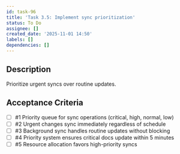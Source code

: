 ```yaml
---
id: task-96
title: 'Task 3.5: Implement sync prioritization'
status: To Do
assignee: []
created_date: '2025-11-01 14:50'
labels: []
dependencies: []
---
```


## Description

<!-- SECTION:DESCRIPTION:BEGIN -->
Prioritize urgent syncs over routine updates.
<!-- SECTION:DESCRIPTION:END -->

## Acceptance Criteria
<!-- AC:BEGIN -->
- [ ] #1 Priority queue for sync operations (critical, high, normal, low)
- [ ] #2 Urgent changes sync immediately regardless of schedule
- [ ] #3 Background sync handles routine updates without blocking
- [ ] #4 Priority system ensures critical docs update within 5 minutes
- [ ] #5 Resource allocation favors high-priority syncs
<!-- AC:END -->
